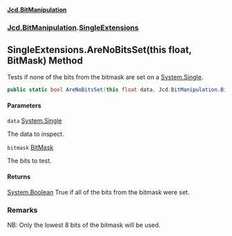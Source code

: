 #### [Jcd.BitManipulation](index.md 'index')
### [Jcd.BitManipulation](Jcd.BitManipulation.md 'Jcd.BitManipulation').[SingleExtensions](Jcd.BitManipulation.SingleExtensions.md 'Jcd.BitManipulation.SingleExtensions')

## SingleExtensions.AreNoBitsSet(this float, BitMask) Method

Tests if none of the bits from the bitmask are set on a [System.Single](https://docs.microsoft.com/en-us/dotnet/api/System.Single 'System.Single').

```csharp
public static bool AreNoBitsSet(this float data, Jcd.BitManipulation.BitMask bitmask);
```
#### Parameters

<a name='Jcd.BitManipulation.SingleExtensions.AreNoBitsSet(thisfloat,Jcd.BitManipulation.BitMask).data'></a>

`data` [System.Single](https://docs.microsoft.com/en-us/dotnet/api/System.Single 'System.Single')

The data to inspect.

<a name='Jcd.BitManipulation.SingleExtensions.AreNoBitsSet(thisfloat,Jcd.BitManipulation.BitMask).bitmask'></a>

`bitmask` [BitMask](Jcd.BitManipulation.BitMask.md 'Jcd.BitManipulation.BitMask')

The bits to test.

#### Returns
[System.Boolean](https://docs.microsoft.com/en-us/dotnet/api/System.Boolean 'System.Boolean')
True if all of the bits from the bitmask were set.

### Remarks
NB: Only the lowest 8 bits of the bitmask will be used.